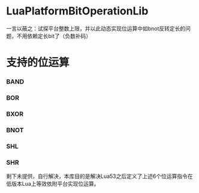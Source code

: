 # LuaPlatformBitOperationLib
一言以蔽之：试探平台整数上限，并以此动态实现位运算中如bnot反转定长的问题，不用依赖定长bit了（负数补码）

# 支持的位运算
### BAND
### BOR
### BXOR
### BNOT
### SHL
### SHR
剩下未提供，自行解决，本库目的是解决Lua53之后定义了上述6个位运算指令在低版本Lua上等效依附平台实现位运算。
